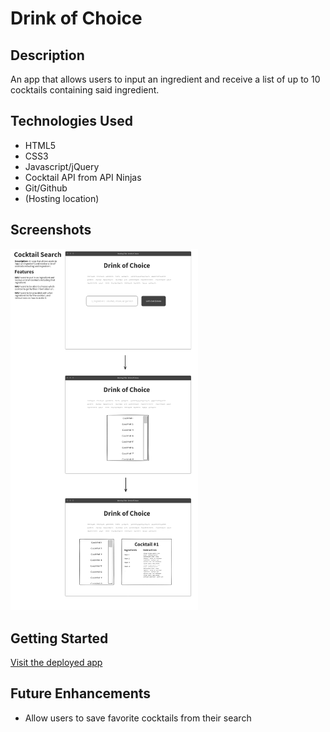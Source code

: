# Drink of Choice

## Description

An app that allows users to input an ingredient and receive a list of up to 10 cocktails containing said ingredient.

## Technologies Used

- HTML5
- CSS3
- Javascript/jQuery
- Cocktail API from API Ninjas
- Git/Github
- (Hosting location)

## Screenshots

<img src="images/wireframe.png" alt="Wireframe image" width="300">

## Getting Started

[Visit the deployed app](#)

## Future Enhancements

- Allow users to save favorite cocktails from their search
